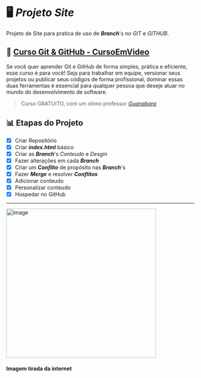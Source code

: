 # 🖥️ _Projeto Site_ 
Projeto de Site para pratica de uso de ***Branch***'s no *GIT* e *GITHUB*. 

## 📁 [Curso Git & GitHub - CursoEmVideo](https://www.cursoemvideo.com/curso/curso-de-git-e-github/)

Se você quer aprender Git e GitHub de forma simples, prática e eficiente, esse curso é para você! Seja para trabalhar em equipe, versionar seus projetos ou publicar seus códigos de forma profissional, dominar essas duas ferramentas é essencial para qualquer pessoa que deseje atuar no mundo do desenvolvimento de software.

> Curso GRATUITO, com um otimo professor _*[Guanabara](https://www.instagram.com/gustavoguanabara/)*_

## 📊 Etapas do Projeto

- [x] Criar Repositório
- [x] Criar ***index.html*** básico
- [x] Criar as ***Branch***'s *Conteudo* e *Desgin*
- [x] Fazer alterações em cada ***Branch***
- [x] Criar um ***Conflito*** de propósito nas ***Branch***'s
- [x] Fazer ***Merge*** e resolver ***Conflitos***
- [x] Adicionar conteudo
- [x] Personalizar conteudo
- [x] Hospedar no GitHub

---


<img width="400" height="400" alt="image" src="https://github.com/user-attachments/assets/786d1d15-6773-4997-91ad-3ea48af42ed0" />

#### Imagem tirada da internet
